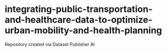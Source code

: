 # integrating-public-transportation-and-healthcare-data-to-optimize-urban-mobility-and-health-planning
Repository created via Dataset Publisher AI
